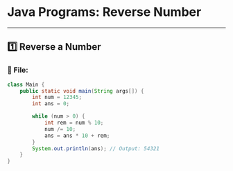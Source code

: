 # Java Programs: Reverse Number

---

## 1️⃣ Reverse a Number

### 📄 File:
```java
class Main {
    public static void main(String args[]) {
        int num = 12345;
        int ans = 0;

        while (num > 0) {
            int rem = num % 10;
            num /= 10;
            ans = ans * 10 + rem;
        }
        System.out.println(ans); // Output: 54321
    }
}
```